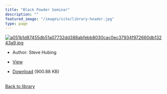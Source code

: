 ```yaml
---
title: "Black Powder Seminar"
description: ""
featured_image: "/images/site/library-header.jpg"
type: page
---
```


<a href="https://drive.google.com/file/d/1NjgmNVBOGeLzLBpUabkEOphKXUTA3YT2/view" target="_blank">![a051b1d87455db51a07732dd388abfebb8030cac0ec37934f972660db13243a9.jpg](/images/library/a051b1d87455db51a07732dd388abfebb8030cac0ec37934f972660db13243a9.jpg)</a>
* Author: Steve Hubing
* <a href="https://drive.google.com/file/d/1NjgmNVBOGeLzLBpUabkEOphKXUTA3YT2/view" target="_blank">View</a>

* [Download](https://drive.google.com/uc?export=download&id=1NjgmNVBOGeLzLBpUabkEOphKXUTA3YT2) (900.88 KB)

<br />[Back to library](/library/)
